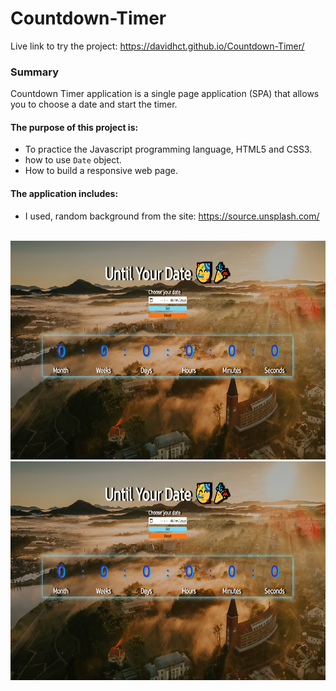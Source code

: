 # Countdown-Timer

Live link to try the project: https://davidhct.github.io/Countdown-Timer/

### Summary

Countdown Timer application is a single page application (SPA) that allows you to choose a date and start the timer.<br>

#### The purpose of this project is:

- To practice the Javascript programming language, HTML5 and CSS3.
- how to use `Date` object.
- How to build a responsive web page.

#### The application includes:

- I used, random background from the site: https://source.unsplash.com/ <br><br>

<kbd><img src="/demo images/img_1.png" width="630" height="350"></kbd>
<kbd><img src="/demo images/img_1.png" width="630" height="350"></kbd>
